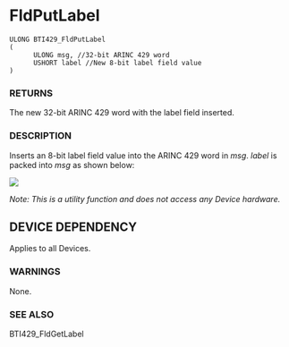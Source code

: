 # **FldPutLabel**

```
ULONG BTI429_FldPutLabel
(
      ULONG msg, //32-bit ARINC 429 word
      USHORT label //New 8-bit label field value
)
```
### **RETURNS**

The new 32-bit ARINC 429 word with the label field inserted.

### **DESCRIPTION**

Inserts an 8-bit label field value into the ARINC 429 word in *msg*. *label* is packed into *msg* as shown below:

![](_page_0_Figure_8.jpeg)

*Note: This is a utility function and does not access any Device hardware.*

## **DEVICE DEPENDENCY**

Applies to all Devices.

### **WARNINGS**

None.

### **SEE ALSO**

BTI429\_FldGetLabel